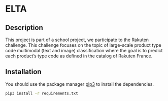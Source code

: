 # ELTA

## Description

This project is part of a school project, we participate to the Rakuten challenge.
This challenge focuses on the topic of large-scale product type code multimodal (text and image) classification where the goal is to predict each product’s type code as defined in the catalog of Rakuten France.


## Installation

You should use the package manager [pip3](https://pip.pypa.io/en/stable/) to install the dependencies.

```bash
pip3 install -r requirements.txt
```
